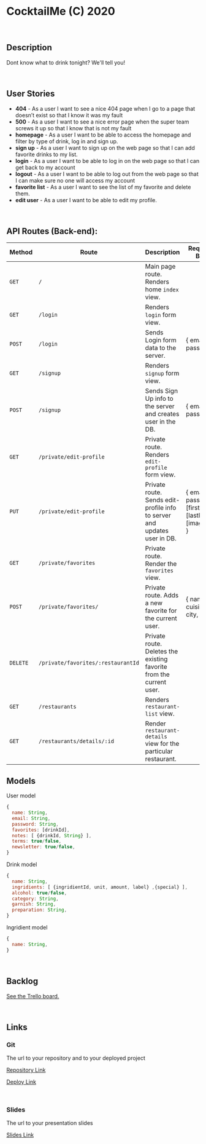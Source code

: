 # CocktailMe (C) 2020

<br>

## Description

Dont know what to drink tonight? We'll tell you!

<br>

## User Stories

- **404** - As a user I want to see a nice 404 page when I go to a page that doesn’t exist so that I know it was my fault
- **500** - As a user I want to see a nice error page when the super team screws it up so that I know that is not my fault
- **homepage** - As a user I want to be able to access the homepage and filter by type of drink, log in and sign up.
- **sign up** - As a user I want to sign up on the web page so that I can add favorite drinks to my list.
- **login** - As a user I want to be able to log in on the web page so that I can get back to my account
- **logout** - As a user I want to be able to log out from the web page so that I can make sure no one will access my account
- **favorite list** - As a user I want to see the list of my favorite and delete them.
- **edit user** - As a user I want to be able to edit my profile.

<br>

## API Routes (Back-end):

| **Method** | **Route**                          | **Description**                                                          | Request - Body                                           |
| ---------- | ---------------------------------- | ------------------------------------------------------------------------ | -------------------------------------------------------- |
| `GET`      | `/`                                | Main page route. Renders home `index` view.                              |                                                          |
| `GET`      | `/login`                           | Renders `login` form view.                                               |                                                          |
| `POST`     | `/login`                           | Sends Login form data to the server.                                     | { email, password }                                      |
| `GET`      | `/signup`                          | Renders `signup` form view.                                              |                                                          |
| `POST`     | `/signup`                          | Sends Sign Up info to the server and creates user in the DB.             | { email, password }                                      |
| `GET`      | `/private/edit-profile`            | Private route. Renders `edit-profile` form view.                         |                                                          |
| `PUT`      | `/private/edit-profile`            | Private route. Sends edit-profile info to server and updates user in DB. | { email, password, [firstName], [lastName], [imageUrl] } |
| `GET`      | `/private/favorites`               | Private route. Render the `favorites` view.                              |                                                          |
| `POST`     | `/private/favorites/`              | Private route. Adds a new favorite for the current user.                 | { name, cuisine, city, }                                 |
| `DELETE`   | `/private/favorites/:restaurantId` | Private route. Deletes the existing favorite from the current user.      |                                                          |
| `GET`      | `/restaurants`                     | Renders `restaurant-list` view.                                          |                                                          |
| `GET`      | `/restaurants/details/:id`         | Render `restaurant-details` view for the particular restaurant.          |                                                          |

## Models

User model

```javascript
{
  name: String,
  email: String,
  password: String,
  favorites: [drinkId],
  notes: [ {drinkId, String} ],
  terms: true/false,
  newsletter: true/false,
}

```

Drink model

```javascript
{
  name: String,
  ingridients: [ {ingridientId, unit, amount, label} ,{special} ],
  alcohol: true/false,
  category: String,
  garnish: String,
  preparation: String,
}

```

Ingridient model

```javascript
{
  name: String,
}

```

<br>

## Backlog

[See the Trello board.](https://trello.com/b/DJ6K5C6p/cocktailme)

<br>

## Links

### Git

The url to your repository and to your deployed project

[Repository Link](https://github.com/JuiceDrinker/module-2-project)

[Deploy Link]()

<br>

### Slides

The url to your presentation slides

[Slides Link]()
